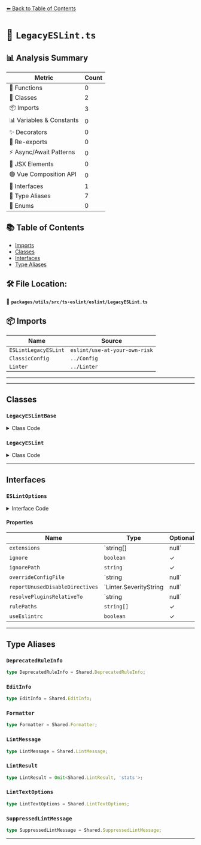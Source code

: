 [⬅️ Back to Table of Contents](../../../../../index.md)

# 📄 `LegacyESLint.ts`

## 📊 Analysis Summary

| Metric | Count |
|--------|-------|
| 🔧 Functions | 0 |
| 🧱 Classes | 2 |
| 📦 Imports | 3 |
| 📊 Variables & Constants | 0 |
| ✨ Decorators | 0 |
| 🔄 Re-exports | 0 |
| ⚡ Async/Await Patterns | 0 |
| 💠 JSX Elements | 0 |
| 🟢 Vue Composition API | 0 |
| 📐 Interfaces | 1 |
| 📑 Type Aliases | 7 |
| 🎯 Enums | 0 |

## 📚 Table of Contents

- [Imports](#imports)
- [Classes](#classes)
- [Interfaces](#interfaces)
- [Type Aliases](#type-aliases)

## 🛠️ File Location:
📂 **`packages/utils/src/ts-eslint/eslint/LegacyESLint.ts`**

## 📦 Imports

| Name | Source |
|------|--------|
| `ESLintLegacyESLint` | `eslint/use-at-your-own-risk` |
| `ClassicConfig` | `../Config` |
| `Linter` | `../Linter` |


---


---

## Classes

### `LegacyESLintBase`

<details><summary>Class Code</summary>

```ts
declare class LegacyESLintBase extends Shared.ESLintBase<
  ClassicConfig.Config,
  LegacyESLint.ESLintOptions
> {
  static readonly configType: 'eslintrc';
}
```
</details>

### `LegacyESLint`

<details><summary>Class Code</summary>

```ts
export class LegacyESLint extends (ESLintLegacyESLint as typeof LegacyESLintBase) {}
```
</details>


---

## Interfaces

### `ESLintOptions`

<details><summary>Interface Code</summary>

```ts
export interface ESLintOptions
    extends Shared.ESLintOptions<ClassicConfig.Config> {
    /**
     * If you pass directory paths to the eslint.lintFiles() method, ESLint checks the files in those directories that
     * have the given extensions. For example, when passing the src/ directory and extensions is [".js", ".ts"], ESLint
     * will lint *.js and *.ts files in src/. If extensions is null, ESLint checks *.js files and files that match
     * overrides[].files patterns in your configuration.
     * Note: This option only applies when you pass directory paths to the eslint.lintFiles() method.
     * If you pass glob patterns, ESLint will lint all files matching the glob pattern regardless of extension.
     */
    extensions?: string[] | null;
    /**
     * If false is present, the eslint.lintFiles() method doesn't respect `.eslintignore` files in your configuration.
     * @default true
     */
    ignore?: boolean;
    /**
     * The path to a file ESLint uses instead of `$CWD/.eslintignore`.
     * If a path is present and the file doesn't exist, this constructor will throw an error.
     */
    ignorePath?: string;
    /**
     * The path to a configuration file, overrides all configurations used with this instance.
     * The options.overrideConfig option is applied after this option is applied.
     */
    overrideConfigFile?: string | null;
    /**
     * The severity to report unused eslint-disable directives.
     * If this option is a severity, it overrides the reportUnusedDisableDirectives setting in your configurations.
     */
    reportUnusedDisableDirectives?: Linter.SeverityString | null;
    /**
     * The path to a directory where plugins should be resolved from.
     * If null is present, ESLint loads plugins from the location of the configuration file that contains the plugin
     * setting.
     * If a path is present, ESLint loads all plugins from there.
     */
    resolvePluginsRelativeTo?: string | null;
    /**
     * An array of paths to directories to load custom rules from.
     */
    rulePaths?: string[];
    /**
     * If false is present, ESLint doesn't load configuration files (.eslintrc.* files).
     * Only the configuration of the constructor options is valid.
     */
    useEslintrc?: boolean;
  }
```
</details>

#### Properties

| Name | Type | Optional | Description |
|------|------|----------|-------------|
| `extensions` | `string[] | null` | ✓ |  |
| `ignore` | `boolean` | ✓ |  |
| `ignorePath` | `string` | ✓ |  |
| `overrideConfigFile` | `string | null` | ✓ |  |
| `reportUnusedDisableDirectives` | `Linter.SeverityString | null` | ✓ |  |
| `resolvePluginsRelativeTo` | `string | null` | ✓ |  |
| `rulePaths` | `string[]` | ✓ |  |
| `useEslintrc` | `boolean` | ✓ |  |


---

## Type Aliases

### `DeprecatedRuleInfo`

```ts
type DeprecatedRuleInfo = Shared.DeprecatedRuleInfo;
```

### `EditInfo`

```ts
type EditInfo = Shared.EditInfo;
```

### `Formatter`

```ts
type Formatter = Shared.Formatter;
```

### `LintMessage`

```ts
type LintMessage = Shared.LintMessage;
```

### `LintResult`

```ts
type LintResult = Omit<Shared.LintResult, 'stats'>;
```

### `LintTextOptions`

```ts
type LintTextOptions = Shared.LintTextOptions;
```

### `SuppressedLintMessage`

```ts
type SuppressedLintMessage = Shared.SuppressedLintMessage;
```


---
